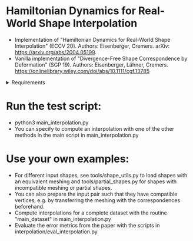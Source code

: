 # **Hamiltonian Dynamics for Real-World Shape Interpolation**

* Implementation of "Hamiltonian Dynamics for Real-World Shape Interpolation" (ECCV 20). Authors: Eisenberger, Cremers. arXiv: https://arxiv.org/abs/2004.05199.
* Vanilla implementation of "Divergence-Free Shape Correspondence by Deformation" (SGP 19). Authors: Eisenberger, Lähner, Cremers. https://onlinelibrary.wiley.com/doi/abs/10.1111/cgf.13785

<details><summary>Requirements</summary>

* Python Version >= 3.6
* PyTorch 1.4
* CUDA 9.2 or 10.1
* torch-geometric library

</details>


# Run the test script:
* python3 main_interpolation.py
* You can specify to compute an interpolation with one of the other methods in the main script in main_interpolation.py

# Use your own examples:
* For different input shapes, see tools/shape_utils.py to load shapes with an equivalent meshing and tools/partial_shapes.py for shapes with incompatible meshing or partial shapes.
* You can also prepare the input pair such that they have compatible vertices, e.g. by transferring the meshing with the correspondences beforehand.
* Compute interpolations for a complete dataset with the routine "main_dataset" in main_interpolation.py
* Evaluate the error metrics from the paper with the scripts in interpolation/eval_interpolation.py

